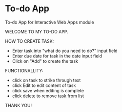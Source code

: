 # To-do App
 To-do App for Interactive Web Apps module


WELCOME TO MY TO-DO APP.

HOW TO CREATE TASK:

- Enter task into "what do you need to do?" input field
- Enter due date for task in the date input field
- Click on "Add" to create the task

FUNCTIONALLITY:

- click on task to strike through text
- click Edit to edit content of task
- click save when editing is complete
- click delete to remove task from list

THANK YOU!